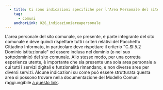 ```yaml
---
  - title: Ci sono indicazioni specifiche per l'Area Personale del sito del Comune?
    tag:
      - comuni
    anchorLink: 026_indicazioniareapersonale
---
```


L'area personale del sito comunale, se presente, è parte integrante del sito comunale e deve quindi rispettare tutti i criteri relativi del Pacchetto Cittadino Informato, in particolare deve rispettare il criterio "C.SI.5.2 Dominio istituzionale" ed essere inclusa nel dominio (o nel suo sottodominio) del sito comunale. Allo stesso modo, per una corretta esperienza utente, è importante che sia presente una sola area personale a cui tutti i servizi digitali e funzionalità rimandano, e non diverse aree per diversi servizi. Alcune indicazioni su come può essere strutturata questa area si possono trovare nella documentazione del Modello Comuni raggiungibile [a questo link][1]. 

[1]: https://italia.github.io/design-comuni-pagine-statiche/servizi/graduatoria-area-personale.html
